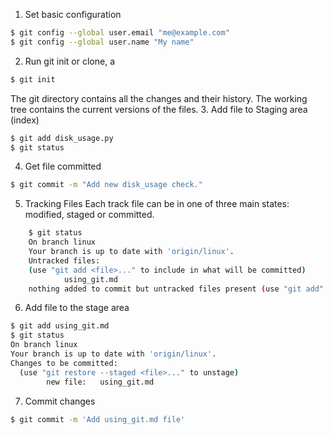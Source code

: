 1. Set basic configuration
```bash
$ git config --global user.email "me@example.com"
$ git config --global user.name "My name"
```
2. Run git init or clone, a 
```bash
$ git init
```
The git directory contains all the changes and their history. The working tree contains the current versions of the files.
3. Add file to Staging area (index)
```bash
$ git add disk_usage.py
$ git status
```
4. Get file committed
```bash
$ git commit -m "Add new disk_usage check."
```
5. Tracking Files
Each track file can be in one of three main states: modified, staged or committed.
```bash
    $ git status
    On branch linux
    Your branch is up to date with 'origin/linux'.
    Untracked files:
    (use "git add <file>..." to include in what will be committed)
            using_git.md
    nothing added to commit but untracked files present (use "git add" to track)
```
6. Add file to the stage area
```bash
$ git add using_git.md 
$ git status
On branch linux
Your branch is up to date with 'origin/linux'.
Changes to be committed:
  (use "git restore --staged <file>..." to unstage)
        new file:   using_git.md
```
7. Commit changes
```bash
$ git commit -m 'Add using_git.md file'
 ```
